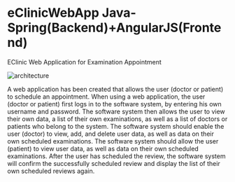 # eClinicWebApp Java-Spring(Backend)+AngularJS(Frontend)

EClinic Web Application for Examination Appointment

![architecture](https://user-images.githubusercontent.com/60583122/140650745-bf8f65e9-343b-4408-ab59-1cb6f4ce0cae.png)

A web application has been created that allows the user (doctor or patient) to schedule an appointment.
When using a web application, the user (doctor or patient) first logs in to the software system, by entering his own username and password. The software system then allows the user to view their own data, a list of their own examinations, as well as a list of doctors or patients who belong to the system.
The software system should enable the user (doctor) to view, add, and delete user data, as well as data on their own scheduled examinations.
The software system should allow the user (patient) to view user data, as well as data on their own scheduled examinations.
After the user has scheduled the review, the software system will confirm the successfully scheduled review and display the list of their own scheduled reviews again. 
